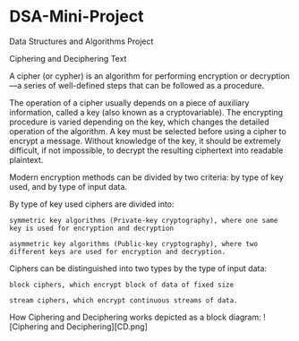 # DSA-Mini-Project

Data Structures and Algorithms Project 

Ciphering and Deciphering Text 

A cipher (or cypher) is an algorithm for performing encryption or decryption—a series of well-defined steps that can be followed as a procedure.

The operation of a cipher usually depends on a piece of auxiliary information, called a key (also known as a cryptovariable). The encrypting procedure is varied depending on the key, which changes the detailed operation of the algorithm. A key must be selected before using a cipher to encrypt a message. Without knowledge of the key, it should be extremely difficult, if not impossible, to decrypt the resulting ciphertext into readable plaintext. 

Modern encryption methods can be divided by two criteria: by type of key used, and by type of input data.

By type of key used ciphers are divided into:

    symmetric key algorithms (Private-key cryptography), where one same key is used for encryption and decryption

    asymmetric key algorithms (Public-key cryptography), where two different keys are used for encryption and decryption.

Ciphers can be distinguished into two types by the type of input data:

    block ciphers, which encrypt block of data of fixed size
    
    stream ciphers, which encrypt continuous streams of data.

How Ciphering and Deciphering works depicted as a block diagram:
![Ciphering and Deciphering][CD.png]
